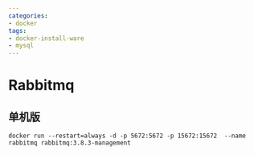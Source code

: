```yaml
---
categories: 
- docker
tags:
- docker-install-ware
- mysql
---
```



# Rabbitmq

## 单机版
`
docker run --restart=always -d -p 5672:5672 -p 15672:15672  --name rabbitmq rabbitmq:3.8.3-management
`
